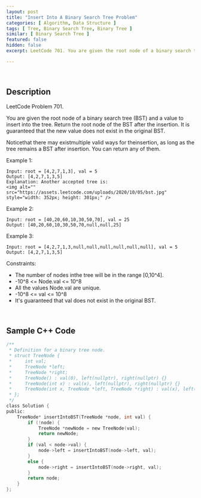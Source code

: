 ```yaml
---
layout: post
title: "Insert Into A Binary Search Tree Problem"
categories: [ Algorithm, Data Structure ]
tags: [ Tree, Binary Search Tree, Binary Tree ]
similar: [ Binary Search Tree ]
featured: false
hidden: false
excerpt: LeetCode 701. You are given the root node of a binary search tree (BST) and a value to insert into the tree. Return the root node of the BST after the insertion. It is guaranteed that the new value does not exist in the original BST.

---
```


<br />

## Description

LeetCode Problem 701.

You are given the root node of a binary search tree (BST) and a value to insert into the tree. Return the root node of the BST after the insertion. It is guaranteed that the new value does not exist in the original BST.

Noticethat there may existmultiple valid ways for theinsertion, as long as the tree remains a BST after insertion. You can return any of them.

Example 1: 
```
Input: root = [4,2,7,1,3], val = 5
Output: [4,2,7,1,3,5]
Explanation: Another accepted tree is:
<img alt="" src="https://assets.leetcode.com/uploads/2020/10/05/bst.jpg" style="width: 352px; height: 301px;" />
```

Example 2:
```
Input: root = [40,20,60,10,30,50,70], val = 25
Output: [40,20,60,10,30,50,70,null,null,25]
```

Example 3:
```
Input: root = [4,2,7,1,3,null,null,null,null,null,null], val = 5
Output: [4,2,7,1,3,5]
```

Constraints:
* The number of nodes inthe tree will be in the range [0,10^4].
* -10^8 <= Node.val <= 10^8
* All the values Node.val are unique.
* -10^8 <= val <= 10^8
* It's guaranteed that val does not exist in the original BST.

<br />

## Sample C++ Code


```c
/**
 * Definition for a binary tree node.
 * struct TreeNode {
 *     int val;
 *     TreeNode *left;
 *     TreeNode *right;
 *     TreeNode() : val(0), left(nullptr), right(nullptr) {}
 *     TreeNode(int x) : val(x), left(nullptr), right(nullptr) {}
 *     TreeNode(int x, TreeNode *left, TreeNode *right) : val(x), left(left), right(right) {}
 * };
 */
class Solution {
public:
    TreeNode* insertIntoBST(TreeNode *node, int val) {
        if (!node) {
            TreeNode *newNode = new TreeNode(val);
            return newNode;
        }
        if (val < node->val) {
            node->left = insertIntoBST(node->left, val);
        }
        else {
            node->right = insertIntoBST(node->right, val);
        }
        return node;
    }
};
```


